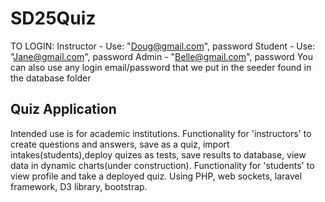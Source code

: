 # SD25Quiz
TO LOGIN: Instructor - Use: "Doug@gmail.com", password
          Student - Use: "Jane@gmail.com", password
          Admin - "Belle@gmail.com", password
You can also use any login email/password that we put in the seeder found in the database folder


Quiz Application
-------

Intended use is for academic institutions.
Functionality for 'instructors' to create questions and answers, save as a quiz, import intakes(students),deploy quizes as tests, save results to database, view data in dynamic charts(under construction).
Functionality for 'students' to view profile and take a deployed quiz.
Using PHP, web sockets, laravel framework, D3 library, bootstrap.

